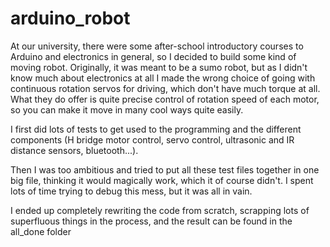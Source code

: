 # arduino_robot
At our university, there were some after-school introductory courses to Arduino and electronics in general, so I decided to build some kind of moving robot.
Originally, it was meant to be a sumo robot, but as I didn't know much about electronics at all I made the wrong choice of going with continuous rotation servos for driving, which don't have much torque at all. What they do offer is quite precise control of rotation speed of each motor, so you can make it move in many cool ways quite easily.

I first did lots of tests to get used to the programming and the different components (H bridge motor control, servo control, ultrasonic and IR distance sensors, bluetooth...).

Then I was too ambitious and tried to put all these test files together in one big file, thinking it would magically work, which it of course didn't. I spent lots of time trying to debug this mess, but it was all in vain.

I ended up completely rewriting the code from scratch, scrapping lots of superfluous things in the process, and the result can be found in the all_done folder
